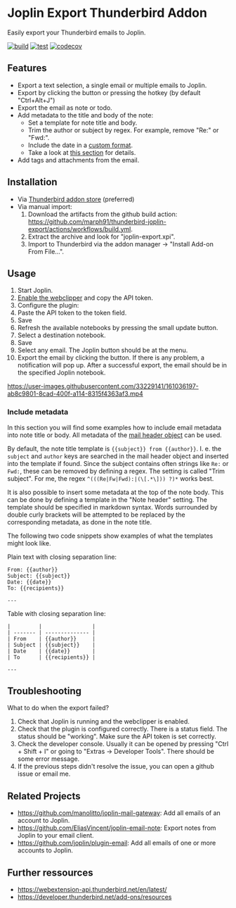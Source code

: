 # Joplin Export Thunderbird Addon

Easily export your Thunderbird emails to Joplin.

[![build](https://github.com/marph91/thunderbird-joplin-export/actions/workflows/build.yml/badge.svg)](https://github.com/marph91/thunderbird-joplin-export/actions/workflows/build.yml)
[![test](https://github.com/marph91/thunderbird-joplin-export/actions/workflows/test.yml/badge.svg)](https://github.com/marph91/thunderbird-joplin-export/actions/workflows/test.yml)
[![codecov](https://codecov.io/gh/marph91/thunderbird-joplin-export/branch/master/graph/badge.svg?token=YZYEW7C1VM)](https://codecov.io/gh/marph91/thunderbird-joplin-export)

## Features

- Export a text selection, a single email or multiple emails to Joplin.
- Export by clicking the button or pressing the hotkey (by default "Ctrl+Alt+J")
- Export the email as note or todo.
- Add metadata to the title and body of the note:
  - Set a template for note title and body.
  - Trim the author or subject by regex. For example, remove "Re:" or "Fwd:".
  - Include the date in a [custom format](https://moment.github.io/luxon/#/formatting?id=table-of-tokens).
  - Take a look at [this section](#include-metadata) for details.
- Add tags and attachments from the email.

## Installation

- Via [Thunderbird addon store](https://addons.thunderbird.net/en/thunderbird/addon/joplin-export/) (preferred)
- Via manual import:
  1. Download the artifacts from the github build action: <https://github.com/marph91/thunderbird-joplin-export/actions/workflows/build.yml>.
  2. Extract the archive and look for "joplin-export.xpi".
  3. Import to Thunderbird via the addon manager -> "Install Add-on From File...".

## Usage

1. Start Joplin.
2. [Enable the webclipper](https://joplinapp.org/clipper/) and copy the API token.
3. Configure the plugin:
  1. Paste the API token to the token field.
  2. Save
  3. Refresh the available notebooks by pressing the small update button.
  4. Select a destination notebook.
  5. Save
4. Select any email. The Joplin button should be at the menu.
5. Export the email by clicking the button. If there is any problem, a notification will pop up. After a successful export, the email should be in the specified Joplin notebook.

<https://user-images.githubusercontent.com/33229141/161036197-ab8c9801-8cad-400f-a114-8315f4363af3.mp4>

### Include metadata

In this section you will find some examples how to include email metadata into note title or body. All metadata of the [mail header object](https://webextension-api.thunderbird.net/en/latest/messages.html#messages-messageheader) can be used.

By default, the note title template is `{{subject}} from {{author}}`. I. e. the `subject` and `author` keys are searched in the mail header object and inserted into the template if found. Since the subject contains often strings like `Re:` or `Fwd:`, these can be removed by defining a regex. The setting is called "Trim subject". For me, the regex `^(((Re|Fw|Fwd):|(\[.*\])) ?)*` works best.

It is also possible to insert some metadata at the top of the note body. This can be done by defining a template in the "Note header" setting. The template should be specified in markdown syntax. Words surrounded by double curly brackets will be attempted to be replaced by the corresponding metadata, as done in the note title.

The following two code snippets show examples of what the templates might look like.

Plain text with closing separation line:

```text
From: {{author}}
Subject: {{subject}}
Date: {{date}}
To: {{recipients}}

---

```

Table with closing separation line:

```text
|         |                |
| ------- | -------------- |
| From    | {{author}}     |
| Subject | {{subject}}    |
| Date    | {{date}}       |
| To      | {{recipients}} |

---

```

## Troubleshooting

What to do when the export failed?

1. Check that Joplin is running and the webclipper is enabled.
2. Check that the plugin is configured correctly. There is a status field. The status should be "working". Make sure the API token is set correctly.
3. Check the developer console. Usually it can be opened by pressing "Ctrl + Shift + I" or going to "Extras -> Developer Tools". There should be some error message.
4. If the previous steps didn't resolve the issue, you can open a github issue or email me.

## Related Projects

- <https://github.com/manolitto/joplin-mail-gateway>: Add all emails of an account to Joplin.
- <https://github.com/EliasVincent/joplin-email-note>: Export notes from Joplin to your email client.
- <https://github.com/joplin/plugin-email>: Add all emails of one or more accounts to Joplin.

## Further ressources

- <https://webextension-api.thunderbird.net/en/latest/>
- <https://developer.thunderbird.net/add-ons/resources>
